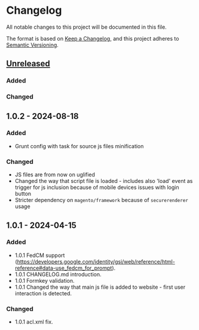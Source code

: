 # Changelog

All notable changes to this project will be documented in this file.

The format is based on [Keep a Changelog](https://keepachangelog.com/en/1.1.0/),
and this project adheres to [Semantic Versioning](https://semver.org/spec/v2.0.0.html).

## [Unreleased]
### Added
### Changed

## 1.0.2 - 2024-08-18
### Added
- Grunt config with task for source js files minification
### Changed
- JS files are from now on uglified
- Changed the way that script file is loaded - includes also 'load' event as trigger for js inclusion because of mobile devices issues with login button
- Stricter dependency on `magento/framework` because of `securerenderer` usage

## 1.0.1 - 2024-04-15
### Added
- 1.0.1 FedCM support (https://developers.google.com/identity/gsi/web/reference/html-reference#data-use_fedcm_for_prompt).
- 1.0.1 CHANGELOG.md introduction.
- 1.0.1 Formkey validation.
- 1.0.1 Changed the way that main js file is added to website - first user interaction is detected.

### Changed
- 1.0.1 acl.xml fix.

[unreleased]: https://github.com/collabpl/magento2-module-google-one-tap/compare/1.0.2...HEAD
[1.0.2]: https://github.com/collabpl/magento2-module-google-one-tap/compare/1.0.1...1.0.2
[1.0.1]: https://github.com/collabpl/magento2-module-google-one-tap/compare/1.0.0...1.0.1
[1.0.0]: https://github.com/collabpl/magento2-module-google-one-tap/releases/tag/1.0.0

